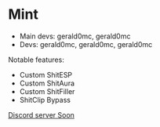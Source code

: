 # Mint 
- Main devs: gerald0mc, gerald0mc
- Devs: gerald0mc, gerald0mc, gerald0mc

Notable features:
- Custom ShitESP
- Custom ShitAura
- Custom ShitFiller
- ShitClip Bypass

[Discord server Soon](https://www.pornhub.com/gayporn)
